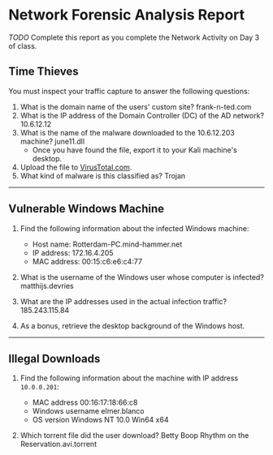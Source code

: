 # Network Forensic Analysis Report

_TODO_ Complete this report as you complete the Network Activity on Day 3 of class.

## Time Thieves 
You must inspect your traffic capture to answer the following questions:

1. What is the domain name of the users' custom site? frank-n-ted.com
2. What is the IP address of the Domain Controller (DC) of the AD network? 10.6.12.12
3. What is the name of the malware downloaded to the 10.6.12.203 machine? june11.dll
   - Once you have found the file, export it to your Kali machine's desktop.
4. Upload the file to [VirusTotal.com](https://www.virustotal.com/gui/). 
5. What kind of malware is this classified as? Trojan 

---

## Vulnerable Windows Machine

1. Find the following information about the infected Windows machine:
    - Host name: Rotterdam-PC.mind-hammer.net
    - IP address: 172.16.4.205
    - MAC address: 00:15:c6:e6:c4:77
    
2. What is the username of the Windows user whose computer is infected? matthijs.devries
3. What are the IP addresses used in the actual infection traffic? 185.243.115.84
4. As a bonus, retrieve the desktop background of the Windows host.

---

## Illegal Downloads

1. Find the following information about the machine with IP address `10.0.0.201`:
    - MAC address 00:16:17:18:66:c8
    - Windows username elmer.blanco
    - OS version Windows NT 10.0 Win64 x64

2. Which torrent file did the user download? Betty Boop Rhythm on the Reservation.avi.torrent